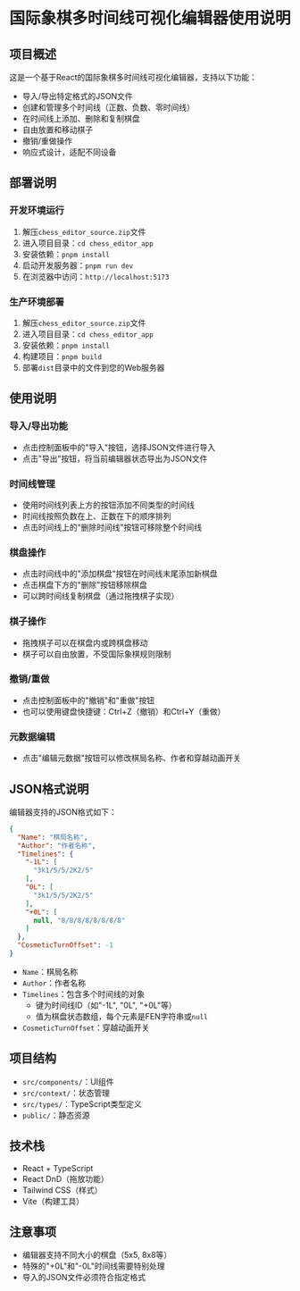 # 国际象棋多时间线可视化编辑器使用说明

## 项目概述

这是一个基于React的国际象棋多时间线可视化编辑器，支持以下功能：

- 导入/导出特定格式的JSON文件
- 创建和管理多个时间线（正数、负数、零时间线）
- 在时间线上添加、删除和复制棋盘
- 自由放置和移动棋子
- 撤销/重做操作
- 响应式设计，适配不同设备

## 部署说明

### 开发环境运行

1. 解压`chess_editor_source.zip`文件
2. 进入项目目录：`cd chess_editor_app`
3. 安装依赖：`pnpm install`
4. 启动开发服务器：`pnpm run dev`
5. 在浏览器中访问：`http://localhost:5173`

### 生产环境部署

1. 解压`chess_editor_source.zip`文件
2. 进入项目目录：`cd chess_editor_app`
3. 安装依赖：`pnpm install`
4. 构建项目：`pnpm build`
5. 部署`dist`目录中的文件到您的Web服务器

## 使用说明

### 导入/导出功能

- 点击控制面板中的"导入"按钮，选择JSON文件进行导入
- 点击"导出"按钮，将当前编辑器状态导出为JSON文件

### 时间线管理

- 使用时间线列表上方的按钮添加不同类型的时间线
- 时间线按照负数在上、正数在下的顺序排列
- 点击时间线上的"删除时间线"按钮可移除整个时间线

### 棋盘操作

- 点击时间线中的"添加棋盘"按钮在时间线末尾添加新棋盘
- 点击棋盘下方的"删除"按钮移除棋盘
- 可以跨时间线复制棋盘（通过拖拽棋子实现）

### 棋子操作

- 拖拽棋子可以在棋盘内或跨棋盘移动
- 棋子可以自由放置，不受国际象棋规则限制

### 撤销/重做

- 点击控制面板中的"撤销"和"重做"按钮
- 也可以使用键盘快捷键：Ctrl+Z（撤销）和Ctrl+Y（重做）

### 元数据编辑

- 点击"编辑元数据"按钮可以修改棋局名称、作者和穿越动画开关

## JSON格式说明

编辑器支持的JSON格式如下：

```json
{
  "Name": "棋局名称",
  "Author": "作者名称",
  "Timelines": {
    "-1L": [
      "3k1/5/5/2K2/5"
    ],
    "0L": [
      "3k1/5/5/2K2/5"
    ],
    "+0L": [
      null, "8/8/8/8/8/8/8/8"
    ]
  },
  "CosmeticTurnOffset": -1
}
```

- `Name`：棋局名称
- `Author`：作者名称
- `Timelines`：包含多个时间线的对象
  - 键为时间线ID（如"-1L", "0L", "+0L"等）
  - 值为棋盘状态数组，每个元素是FEN字符串或`null`
- `CosmeticTurnOffset`：穿越动画开关

## 项目结构

- `src/components/`：UI组件
- `src/context/`：状态管理
- `src/types/`：TypeScript类型定义
- `public/`：静态资源

## 技术栈

- React + TypeScript
- React DnD（拖放功能）
- Tailwind CSS（样式）
- Vite（构建工具）

## 注意事项

- 编辑器支持不同大小的棋盘（5x5, 8x8等）
- 特殊的"+0L"和"-0L"时间线需要特别处理
- 导入的JSON文件必须符合指定格式
